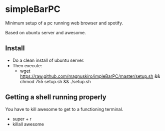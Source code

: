 simpleBarPC
===========

Minimum setup of a pc running web browser and spotify.

Based on ubuntu server and awesome. 

## Install 
* Do a clean install of ubuntu server.
* Then execute: 
  * wget https://raw.github.com/magnuskiro/impleBarPC/master/setup.sh && chmod 755 setup.sh && ./setup.sh

## Getting a shell running properly 
You have to kill awesome to get to a functioning terminal. 

* super + r
* killall awesome

